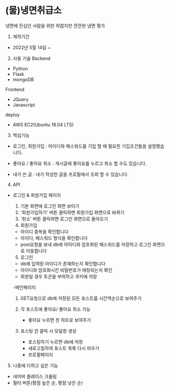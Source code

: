 # (물)냉면취급소

냉면에 진심인 사람을 위한
하찮지만 깐깐한 냉면 평가

1. 제작기간

- 2022년 5월 14일 ~

2. 사용 기술
   Backend

- Python
- Flask
- mongoDB

Frontend

- JQuery
- Javascript

deploy

- AWS EC2(Ubuntu 18.04 LTS)

3. 핵심기능

- 로그인, 회원가입
  : 아이디와 패스워드를 기입 할 때 필요한 기입조건들을 설정했습니다.

- 좋아요 / 좋아요 취소
  : 게시글에 좋아요를 누르고 취소 할 수도 있습니다.

- 내가 쓴 글
  : 내가 작성한 글을 프로필에서 조회 할 수 있습니다.

4. API

- 로그인 & 회원가입 페이지

  1. 기본 화면에 로그인 화면 보이기
  2. '회원가입하기' 버튼 클릭하면 회원가입 화면으로 바뀌기
  3. '취소' 버튼 클릭하면 로그인 화면으로 돌아오기
  4. 회원가입

  - 아이디 중복을 확인합니다
  - 아이디, 패스워드 형식을 확인합니다
  - post요청을 보내 db에 아이디와 암호화된 패스워드를 저장하고 로그인 화면으로 이동합니다

  5. 로그인

  - db에 입력된 아이디가 존재하는지 확인합니다
  - 아이디와 암호화시킨 비밀번호가 매칭되는지 확인
  - 회원일 경우 토큰을 부여하고 쿠키에 저장

  -메인페이지

  1. GET요청으로 db에 저장된 모든 포스트를 시간역순으로 보여주기
  2. 각 포스트에 좋아요/ 좋아요 취소 가능


      - 좋아요 누르면 찬 하트로 보여주기

  3. 포스팅 칸 클릭 시 모달창 생성


      - 포스팅하기 누르면 db에 저장
      - 새로고침하여 포스트 목록 다시 띄우기
      - 프로필페이지

5. 나중에 더하고 싶은 기능

- 네이버 플레이스 크롤링
- 필터 버튼(평점 높은 순, 평점 낮은 순)
